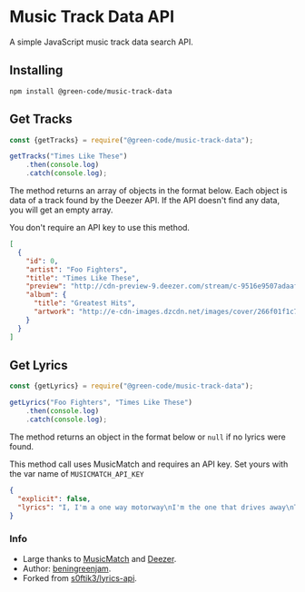 # Music Track Data API
A simple JavaScript music track data search API.

## Installing
```
npm install @green-code/music-track-data
```

## Get Tracks
```javascript
const {getTracks} = require("@green-code/music-track-data");

getTracks("Times Like These")
    .then(console.log)
    .catch(console.log);
```

The method returns an array of objects in the format below. Each object is data of a track found by the Deezer API.
If the API doesn't find any data, you will get an empty array.

You don't require an API key to use this method.

```json
[
  {
    "id": 0,
    "artist": "Foo Fighters",
    "title": "Times Like These",
    "preview": "http://cdn-preview-9.deezer.com/stream/c-9516e9507adaaf3f0fa2354c816adeb8-5.mp3",
    "album": {
      "title": "Greatest Hits",
      "artwork": "http://e-cdn-images.dzcdn.net/images/cover/266f01f1c7a04843d11cd08f9c07d11f/1000x1000-000000-80-0-0.jpg"
    }
  }
]
```

## Get Lyrics
```javascript
const {getLyrics} = require("@green-code/music-track-data");

getLyrics("Foo Fighters", "Times Like These")
    .then(console.log)
    .catch(console.log);
```
The method returns an object in the format below or `null` if no lyrics were found.

This method call uses MusicMatch and requires an API key. Set yours with the var name of `MUSICMATCH_API_KEY`

```json
{
  "explicit": false,
  "lyrics": "I, I'm a one way motorway\nI'm the one that drives away\nThen follows you back home\nI, I'm a street light shining\nI'm a wild light blinding bright\nBurning off alone..."
}
```

### Info
* Large thanks to [MusicMatch](https://www.musixmatch.com/) and [Deezer](https://deezer.com/).
* Author: [beningreenjam](https://github.com/beningreenjam).
* Forked from [s0ftik3/lyrics-api](https://github.com/s0ftik3/lyrics-api).